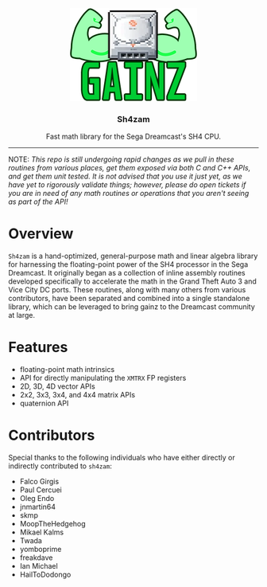 <!-- PROJECT LOGO -->
<div align="center">
  <a href="https://github.com/gyrovorbis/SH4ZAM!">
    <img src="doc/logo.png" alt="Sh4zam">
  </a>
  <h3 align="center"><strong>Sh4zam</strong></h1>
  <p align="center">
    Fast math library for the Sega Dreamcast's SH4 CPU.
    <br />
  </p>
</div>
<hr>
NOTE: <i>This repo is still undergoing rapid changes as we pull in these routines from various places, get them exposed via both C and C++ APIs, and get them unit tested. It is not advised that you use it just yet, as we have yet to rigorously validate things; however, please do open tickets if you are in need of any math routines or operations that you aren't seeing as part of the API!</i>

# Overview

`Sh4zam` is a hand-optimized, general-purpose math and linear algebra library for harnessing the floating-point power of the SH4 processor in the Sega Dreamcast. It originally began as a collection of inline assembly routines developed specifically to accelerate the math in the Grand Theft Auto 3 and Vice City DC ports. These routines, along with many others from various contributors, have been separated and combined into a single standalone library, which can be leveraged to bring gainz to the Dreamcast community at large.

# Features

- floating-point math intrinsics
- API for directly manipulating the `XMTRX` FP registers
- 2D, 3D, 4D vector APIs
- 2x2, 3x3, 3x4, and 4x4 matrix APIs
- quaternion API

# Contributors

Special thanks to the following individuals who have either directly or indirectly contributed to `sh4zam`:
- Falco Girgis
- Paul Cercuei
- Oleg Endo
- jnmartin64
- skmp
- MoopTheHedgehog
- Mikael Kalms
- Twada
- yomboprime
- freakdave
- Ian Michael
- HailToDodongo
